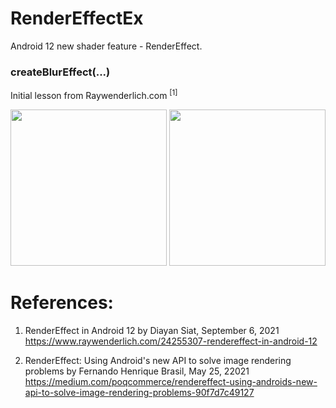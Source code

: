 # RenderEffectEx

Android 12 new shader feature - RenderEffect.

### createBlurEffect(...)
Initial lesson from Raywenderlich.com <sup>[1]</sup> 

<img width="250" src="https://user-images.githubusercontent.com/1282659/169724686-cccd2d6f-8c3f-4b03-8dab-714494adabac.png"> <img width="250" src="https://user-images.githubusercontent.com/1282659/169724687-964c0d90-5cfc-4fe6-b3d3-3bd8da54a1d0.png">


# References:

1. RenderEffect in Android 12 by Diayan Siat, September 6, 2021
https://www.raywenderlich.com/24255307-rendereffect-in-android-12

2. RenderEffect: Using Android's new API to solve image rendering problems by Fernando Henrique Brasil, May 25, 22021
https://medium.com/poqcommerce/rendereffect-using-androids-new-api-to-solve-image-rendering-problems-90f7d7c49127
